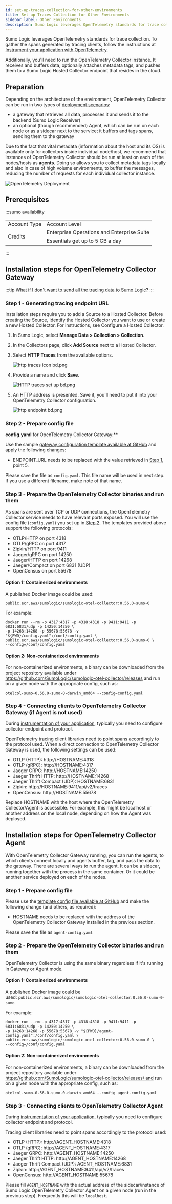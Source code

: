 ```yaml
---
id: set-up-traces-collection-for-other-environments
title: Set up Traces Collection for Other Environments
sidebar_label: Other Environments
description: Sumo Logic leverages OpenTelemetry standards for trace collection.
---
```


Sumo Logic leverages OpenTelemetry standards for trace collection. To gather the spans generated by tracing clients, follow the instructions at [Instrument your application with OpenTelemetry](/docs/apm/traces/get-started-transaction-tracing/opentelemetry-instrumentation).

Additionally, you'll need to run the OpenTelemetry Collector instance. It receives and buffers data, optionally attaches metadata tags, and pushes them to a Sumo Logic Hosted Collector endpoint that resides in the cloud.

## Preparation

Depending on the architecture of the environment, OpenTelemetry Collector can be run in two types of [deployment scenarios](https://opentelemetry.io/docs/collector/getting-started/#deployment):

* a gateway that retrieves all data, processes it and sends it to the backend (Sumo Logic Receiver)
* an optional (though recommended) Agent, which can be run on each node or as a sidecar next to the service; it buffers and tags spans, sending them to the gateway

Due to the fact that vital metadata (information about the host and its OS) is available only for collectors inside individual node/host, we recommend that instances of OpenTelemetry Collector should be run at least on each of the nodes/hosts as **agents**. Doing so allows you to collect metadata tags locally and also in case of high volume environments, to buffer the messages, reducing the number of requests for each individual collector instance.

![OpenTelemetry Deployment](/img/traces/OpenTelemetry-Deployment.png)

## Prerequisites

:::sumo availability

<table>
<tr>
<td>Account Type</td>
<td>Account Level</td>
</tr>
<tr>
<td rowspan="2">Credits</td>
<td>Enterprise Operations and Enterprise Suite</td>
</tr>
<tr>
<td>Essentials get up to 5 GB a day </td>
</tr>
</table>
:::

## Installation steps for OpenTelemetry Collector Gateway

:::tip
[What if I don't want to send all the tracing data to Sumo Logic?](../advanced-configuration/filter-shape-tracing-data.md)
:::

### Step 1 - Generating tracing endpoint URL

Installation steps require you to add a Source to a Hosted Collector. Before creating the Source, identify the Hosted Collector you want to use or create a new Hosted Collector. For instructions, see Configure a Hosted Collector.

1. In Sumo Logic, select **Manage Data > Collection > Collection**.

1. In the Collectors page, click **Add Source** next to a Hosted Collector.

1. Select **HTTP Traces** from the available options.

    ![http traces icon bd.png](/img/traces/traces-icon.png)

1. Provide a name and click **Save**.

    ![HTTP traces set up bd.png](/img/traces/HTTP-traces-set-up-bd.png)

1. An HTTP address is presented. Save it, you'll need to put it into your OpenTelemetry Collector configuration.

    ![http endpoint bd.png](/img/traces/http-endpoint-bd.png)

### Step 2 - Prepare config file

**config.yaml** for OpenTelemetry Collector Gateway:**

Use the sample [gateway configuration template available at GitHub](https://github.com/SumoLogic/opentelemetry-collector-contrib/blob/main/examples/non-kubernetes/gateway-configuration-template.yaml) and apply the following changes:

 * ENDPOINT_URL needs to be replaced with the value retrieved in [Step 1](#step-1---generating-tracing-endpoint-url), point 5.

Please save the file as `config.yaml`. This file name will be used in next step. If you use a different filename, make note of that name.

### Step 3 - Prepare the OpenTelemetry Collector binaries and run them

As spans are sent over TCP or UDP connections, the OpenTelemetry Collector service needs to have relevant ports exposed. You will use the
config file (`config.yaml`) you set up in [Step 2](#step-2---prepare-config-file).
The templates provided above support the following protocols:

* OTLP/HTTP on port 4318
* OTLP/gRPC on port 4317
* Zipkin/HTTP on port 9411
* Jaeger/gRPC on port 14250
* Jaeger/HTTP on port 14268
* Jaeger/Compact on port 6831 (UDP)
* OpenCensus on port 55678

#### Option 1: Containerized environments

A published Docker image could be used: 

```
public.ecr.aws/sumologic/sumologic-otel-collector:0.56.0-sumo-0
```

For example:

```
docker run --rm -p 4317:4317 -p 4318:4318 -p 9411:9411 -p 6831:6831/udp -p 14250:14250 \
-p 14268:14268 -p 55678:55678 -v "${PWD}/config.yaml":/conf/config.yaml \
public.ecr.aws/sumologic/sumologic-otel-collector:0.56.0-sumo-0 \
--config=/conf/config.yaml
```

#### Option 2: Non-containerized environments

For non-containerized environments, a binary can be downloaded from the project repository available under https://github.com/SumoLogic/sumologic-otel-collector/releases and run on a given node with the appropriate config, such as:

```
otelcol-sumo-0.56.0-sumo-0-darwin_amd64 --config=config.yaml
```

### Step 4 - Connecting clients to OpenTelemetry Collector Gateway (if Agent is not used)

During [instrumentation of your application](/docs/apm/traces/get-started-transaction-tracing/opentelemetry-instrumentation), typically you need to configure collector endpoint and protocol.

OpenTelemetry tracing client libraries need to point spans accordingly to the protocol used. When a direct connection to OpenTelemetry Collector Gateway is used, the following settings can be used:

* OTLP (HTTP): http://HOSTNAME:4318
* OTLP (gRPC): http://HOSTNAME:4317
* Jaeger GRPC: http://HOSTNAME:14250
* Jaeger Thrift HTTP: http://HOSTNAME:14268
* Jaeger Thrift Compact (UDP): HOSTNAME:6831
* Zipkin: http://HOSTNAME:9411/api/v2/traces
* OpenCensus: http://HOSTNAME:55678

Replace HOSTNAME with the host where the OpenTelemetry Collector/Agent is accessible. For example, this might be localhost or another address on the local node, depending on how the Agent was deployed.

## Installation steps for OpenTelemetry Collector Agent

With OpenTelemetry Collector Gateway running, you can run the agents, to which clients connect locally and agents buffer, tag, and pass the data to the gateway. There are several ways to run the agent. It can be a sidecar, running together with the process in the same container. Or it could be another service deployed on each of the nodes. 

### Step 1 - Prepare config file

Please use the [template config file available at GitHub](https://github.com/SumoLogic/opentelemetry-collector-contrib/blob/main/examples/non-kubernetes/agent-configuration-template.yaml) and
make the following change (and others, as required):

* HOSTNAME needs to be replaced with the address of the OpenTelemetry Collector Gateway installed in the previous section.

Please save the file as `agent-config.yaml`

### Step 2 - Prepare the OpenTelemetry Collector binaries and run them

OpenTelemetry Collector is using the same binary regardless if it's running in Gateway or Agent mode.

#### Option 1: Containerized environments 

A published Docker image could be used: `public.ecr.aws/sumologic/sumologic-otel-collector:0.56.0-sumo-0-sumo` 

For example:

```
docker run --rm -p 4317:4317 -p 4318:4318 -p 9411:9411 -p 6831:6831/udp -p 14250:14250 \
-p 14268:14268 -p 55678:55678 -v "${PWD}/agent-config.yaml":/conf/config.yaml \
public.ecr.aws/sumologic/sumologic-otel-collector:0.56.0-sumo-0 \
--config=/conf/config.yaml
```

#### Option 2: Non-containerized environments 

For non-containerized environments, a binary can be downloaded from the project repository available under https://github.com/SumoLogic/sumologic-otel-collector/releases/ and run on a given node with the appropriate config, such as:

```
otelcol-sumo-0.56.0-sumo-0-darwin_amd64 --config agent-config.yaml
```

### Step 3 - Connecting clients to OpenTelemetry Collector Agent

During [instrumentation of your application](/docs/apm/traces/get-started-transaction-tracing/opentelemetry-instrumentation), typically you need to configure collector endpoint and protocol.

Tracing client libraries need to point spans accordingly to the protocol used:

* OTLP (HTTP): http://AGENT_HOSTNAME:4318
* OTLP (gRPC): http://AGENT_HOSTNAME:4317
* Jaeger GRPC: http://AGENT_HOSTNAME:14250
* Jaeger Thrift HTTP: http://AGENT_HOSTNAME:14268
* Jaeger Thrift Compact (UDP): AGENT_HOSTNAME:6831
* Zipkin: http://AGENT_HOSTNAME:9411/api/v2/traces
* OpenCensus: http://AGENT_HOSTNAME:55678

Please fill `AGENT_HOSTNAME` with the actual address of the sidecar/instance of Sumo Logic OpenTelemetry Collector Agent on a given node (run in the previous step). Frequently this will be `localhost`.
